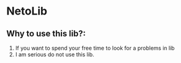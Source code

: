 # NetoLib

## Why to use this lib?:

1. If you want to spend your free time to look for a problems in lib
2. I am serious do not use this lib.